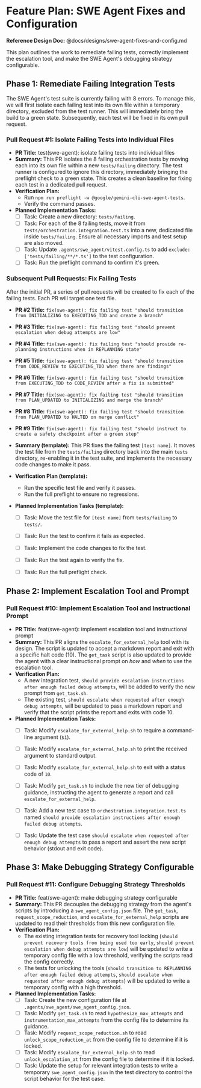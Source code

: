 # Feature Plan: SWE Agent Fixes and Configuration

**Reference Design Doc:** @docs/designs/swe-agent-fixes-and-config.md

This plan outlines the work to remediate failing tests, correctly implement the escalation tool, and make the SWE Agent's debugging strategy configurable.


## Phase 1: Remediate Failing Integration Tests

The SWE Agent's test suite is currently failing with 8 errors. To manage this, we will first isolate each failing test into its own file within a temporary directory, excluded from the test runner. This will immediately bring the build to a green state. Subsequently, each test will be fixed in its own pull request.

### Pull Request #1: Isolate Failing Tests into Individual Files

- **PR Title:** test(swe-agent): isolate failing tests into individual files
- **Summary:** This PR isolates the 8 failing orchestration tests by moving each into its own file within a new `tests/failing` directory. The test runner is configured to ignore this directory, immediately bringing the preflight check to a green state. This creates a clean baseline for fixing each test in a dedicated pull request.
- **Verification Plan:**
  - Run `npm run preflight -w @google/gemini-cli-swe-agent-tests`.
  - Verify the command passes.
- **Planned Implementation Tasks:**
  - [ ] Task: Create a new directory: `tests/failing`.
  - [ ] Task: For each of the 8 failing tests, move it from `tests/orchestration.integration.test.ts` into a new, dedicated file inside `tests/failing`. Ensure all necessary imports and test setup are also moved.
  - [ ] Task: Update `.agents/swe_agent/vitest.config.ts` to add `exclude: ['tests/failing/**/*.ts']` to the test configuration.
  - [ ] Task: Run the preflight command to confirm it's green.

### Subsequent Pull Requests: Fix Failing Tests

After the initial PR, a series of pull requests will be created to fix each of the failing tests. Each PR will target one test file.

- **PR #2 Title:** `fix(swe-agent): fix failing test "should transition from INITIALIZING to EXECUTING_TDD and create a branch"`
- **PR #3 Title:** `fix(swe-agent): fix failing test "should prevent escalation when debug attempts are low"`
- **PR #4 Title:** `fix(swe-agent): fix failing test "should provide re-planning instructions when in REPLANNING state"`
- **PR #5 Title:** `fix(swe-agent): fix failing test "should transition from CODE_REVIEW to EXECUTING_TDD when there are findings"`
- **PR #6 Title:** `fix(swe-agent): fix failing test "should transition from EXECUTING_TDD to CODE_REVIEW after a fix is submitted"`
- **PR #7 Title:** `fix(swe-agent): fix failing test "should transition from PLAN_UPDATED to INITIALIZING and merge the branch"`
- **PR #8 Title:** `fix(swe-agent): fix failing test "should transition from PLAN_UPDATED to HALTED on merge conflict"`
- **PR #9 Title:** `fix(swe-agent): fix failing test "should instruct to create a safety checkpoint after a green step"`

- **Summary (template):** This PR fixes the failing test `[test name]`. It moves the test file from the `tests/failing` directory back into the main `tests` directory, re-enabling it in the test suite, and implements the necessary code changes to make it pass.
- **Verification Plan (template):**
  - Run the specific test file and verify it passes.
  - Run the full preflight to ensure no regressions.
- **Planned Implementation Tasks (template):**
  - [ ] Task: Move the test file for `[test name]` from `tests/failing` to `tests/`.
  - [ ] Task: Run the test to confirm it fails as expected.
  - [ ] Task: Implement the code changes to fix the test.
  - [ ] Task: Run the test again to verify the fix.
  - [ ] Task: Run the full preflight check.


## Phase 2: Implement Escalation Tool and Prompt

### Pull Request #10: Implement Escalation Tool and Instructional Prompt

- **PR Title:** feat(swe-agent): implement escalation tool and instructional prompt
- **Summary:** This PR aligns the `escalate_for_external_help` tool with its design. The script is updated to accept a markdown report and exit with a specific halt code (10). The `get_task` script is also updated to provide the agent with a clear instructional prompt on *how* and *when* to use the escalation tool.
- **Verification Plan:**
  - A new integration test, `should provide escalation instructions after enough failed debug attempts`, will be added to verify the new prompt from `get_task.sh`.
  - The existing test, `should escalate when requested after enough debug attempts`, will be updated to pass a markdown report and verify that the script prints the report and exits with code 10.
- **Planned Implementation Tasks:**
  - [ ] Task: Modify `escalate_for_external_help.sh` to require a command-line argument (`$1`).
  - [ ] Task: Modify `escalate_for_external_help.sh` to print the received argument to standard output.
  - [ ] Task: Modify `escalate_for_external_help.sh` to exit with a status code of `10`.
  - [ ] Task: Modify `get_task.sh` to include the new tier of debugging guidance, instructing the agent to generate a report and call `escalate_for_external_help`.
  - [ ] Task: Add a new test case to `orchestration.integration.test.ts` named `should provide escalation instructions after enough failed debug attempts`.
  - [ ] Task: Update the test case `should escalate when requested after enough debug attempts` to pass a report and assert the new script behavior (stdout and exit code).



## Phase 3: Make Debugging Strategy Configurable

### Pull Request #11: Configure Debugging Strategy Thresholds

- **PR Title:** feat(swe-agent): make debugging strategy configurable
- **Summary:** This PR decouples the debugging strategy from the agent's scripts by introducing a `swe_agent_config.json` file. The `get_task`, `request_scope_reduction`, and `escalate_for_external_help` scripts are updated to read their thresholds from this new configuration file.
- **Verification Plan:**
  - The existing integration tests for recovery tool locking (`should prevent recovery tools from being used too early`, `should prevent escalation when debug attempts are low`) will be updated to write a temporary config file with a low threshold, verifying the scripts read the config correctly.
  - The tests for unlocking the tools (`should transition to REPLANNING after enough failed debug attempts`, `should escalate when requested after enough debug attempts`) will be updated to write a temporary config with a high threshold.
- **Planned Implementation Tasks:**
  - [ ] Task: Create the new configuration file at `.agents/swe_agent/swe_agent_config.json`.
  - [ ] Task: Modify `get_task.sh` to read `hypothesize_max_attempts` and `instrumentation_max_attempts` from the config file to determine its guidance.
  - [ ] Task: Modify `request_scope_reduction.sh` to read `unlock_scope_reduction_at` from the config file to determine if it is locked.
  - [ ] Task: Modify `escalate_for_external_help.sh` to read `unlock_escalation_at` from the config file to determine if it is locked.
  - [ ] Task: Update the setup for relevant integration tests to write a temporary `swe_agent_config.json` in the test directory to control the script behavior for the test case.

